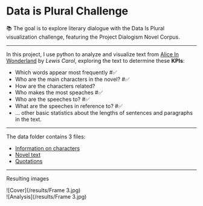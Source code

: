 # Data is Plural Challenge

📚 The goal is to explore literary dialogue with the Data Is Plural visualization challenge, featuring the Project Dialogism Novel Corpus.

---
In this project, I use python to analyze and visualize text from [Alice In Wonderland](https://github.com/Priya22/project-dialogism-novel-corpus/tree/b670b9a3359438a1dcf9f9516321d801f283749e/data/AlicesAdventuresInWonderland) by _Lewis Carol_, exploring the text to determine these __KPIs__:

- Which words appear most frequently #✅
- Who are the main characters in the novel? #✅
- How are the characters related?
- Who makes the most speaches #✅
- Who are the speeches to? #✅
- What are the speeches in reference to? #✅
- ... other basic statistics about the lengths of sentences and paragraphs in the text.

---
The data folder contains 3 files:

- [Information on characters](https://github.com/Priya22/project-dialogism-novel-corpus/blob/b670b9a3359438a1dcf9f9516321d801f283749e/data/AlicesAdventuresInWonderland/character_info.csv)
- [Novel text](https://github.com/Priya22/project-dialogism-novel-corpus/blob/b670b9a3359438a1dcf9f9516321d801f283749e/data/AlicesAdventuresInWonderland/novel_text.txt)
- [Quotations](https://github.com/Priya22/project-dialogism-novel-corpus/blob/b670b9a3359438a1dcf9f9516321d801f283749e/data/AlicesAdventuresInWonderland/quotation_info.csv)

---
Resulting images

![Cover](/results/Frame 3.jpg)  
![Analysis](/results/Frame 3.jpg)  
